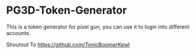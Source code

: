 # PG3D-Token-Generator
This is a token generator for pixel gun, you can use it to login into different accounts.

Shoutout To https://github.com/TonicBoomerKewl
